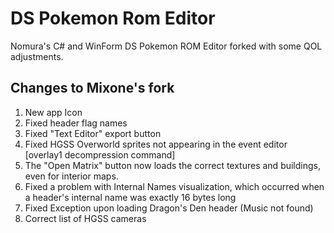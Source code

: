 # DS Pokemon Rom Editor

Nomura's C# and WinForm DS Pokemon ROM Editor forked with some QOL adjustments.

## Changes to Mixone's fork

1. New app Icon
2. Fixed header flag names
3. Fixed "Text Editor" export button
4. Fixed HGSS Overworld sprites not appearing in the event editor [overlay1 decompression command]
5. The "Open Matrix" button now loads the correct textures and buildings, even for interior maps.
6. Fixed a problem with Internal Names visualization, which occurred when a header's internal name was exactly 16 bytes long
7. Fixed Exception upon loading Dragon's Den header (Music not found)
8. Correct list of HGSS cameras
